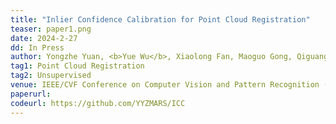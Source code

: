 ```yaml
---
title: "Inlier Confidence Calibration for Point Cloud Registration" 
teaser: paper1.png
date: 2024-2-27
dd: In Press
author: Yongzhe Yuan, <b>Yue Wu</b>, Xiaolong Fan, Maoguo Gong, Qiguang Miao, Wenping Ma
tag1: Point Cloud Registration
tag2: Unsupervised
venue: IEEE/CVF Conference on Computer Vision and Pattern Recognition (CVPR)
paperurl:
codeurl: https://github.com/YYZMARS/ICC
---
```


